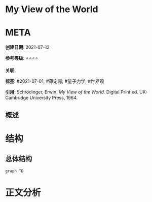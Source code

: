 # My View of the World

# META

**创建日期**: 2021-07-12

**参考等级**: ⭐⭐⭐⭐

**关联**: 

**标签**: #2021-07-01; #薛定谔; #量子力学; #世界观

**引用**: Schrödinger, Erwin. *My View of the World*. Digital Print ed. UK: Cambridge University Press, 1964.

## 概述


# 结构

## 总体结构

```mermaid
graph TD

```

# 正文分析

